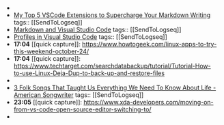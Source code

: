 -
- [My Top 5 VSCode Extensions to Supercharge Your Markdown Writing](https://mayashavin.com/articles/vscode-extensions-markdown-writing)
  tags:: [[SendToLogseq]]
- [Markdown and Visual Studio Code](https://code.visualstudio.com/Docs/languages/markdown)
  tags:: [[SendToLogseq]]
- [Profiles in Visual Studio Code](https://code.visualstudio.com/docs/configure/profiles#_doc-writer-profile-template)
  tags:: [[SendToLogseq]]
- **17:04** [[quick capture]]:  https://www.howtogeek.com/linux-apps-to-try-this-weekend-october-24/
- **17:04** [[quick capture]]:  https://www.techtarget.com/searchdatabackup/tutorial/Tutorial-How-to-use-Linux-Deja-Dup-to-back-up-and-restore-files
-
- [3 Folk Songs That Taught Us Everything We Need To Know About Life - American Songwriter](https://americansongwriter.com/3-folk-songs-that-taught-us-everything-we-need-to-know-about-life/)
  tags:: [[SendToLogseq]]
- **23:05** [[quick capture]]:  https://www.xda-developers.com/moving-on-from-vs-code-open-source-editor-switching-to/
-
